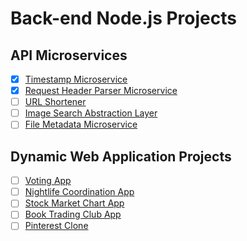 # Back-end Node.js Projects

## API Microservices
- [x] [Timestamp Microservice](https://fcc-backend-01.glitch.me/)
- [x] [Request Header Parser Microservice](https://acoustic-violet.glitch.me/)
- [ ] [URL Shortener]()
- [ ] [Image Search Abstraction Layer]()
- [ ] [File Metadata Microservice]()

## Dynamic Web Application Projects
- [ ] [Voting App]()
- [ ] [Nightlife Coordination App]()
- [ ] [Stock Market Chart App]()
- [ ] [Book Trading Club App]()
- [ ] [Pinterest Clone]()
